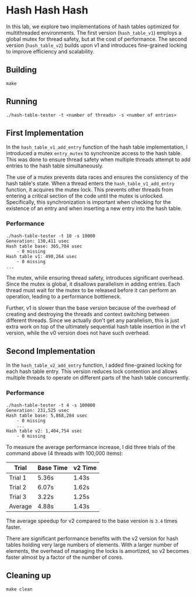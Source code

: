 # Hash Hash Hash

In this lab, we explore two implementations of hash tables optimized for multithreaded environments. The first version (`hash_table_v1`) employs a global mutex for thread safety, but at the cost of performance. The second version (`hash_table_v2`) builds upon v1 and introduces fine-grained locking to improve efficiency and scalability.

## Building

```shell
make
```

## Running

```shell
./hash-table-tester -t <number of threads> -s <number of entries>
```

## First Implementation

In the `hash_table_v1_add_entry` function of the hash table implementation, I introduced a mutex `entry_mutex` to synchronize access to the hash table. This was done to ensure thread safety when multiple threads attempt to add entries to the hash table simultaneously.

The use of a mutex prevents data races and ensures the consistency of the hash table's state. When a thread enters the `hash_table_v1_add_entry` function, it acquires the mutex lock. This prevents other threads from entering a critical section of the code until the mutex is unlocked. Specifically, this synchronization is important when checking for the existence of an entry and when inserting a new entry into the hash table.

### Performance

```shell
./hash-table-tester -t 10 -s 10000
Generation: 130,411 usec
Hash table base: 365,704 usec
    - 0 missing
Hash table v1: 490,264 usec
    - 0 missing
...
```

The mutex, while ensuring thread safety, introduces significant overhead. Since the mutex is global, it disallows parallelism in adding entries. Each thread must wait for the mutex to be released before it can perform an operation, leading to a performance bottleneck.

Further, v1 is slower than the base version because of the overhead of creating and destroying the threads and context switching between different threads. Since we actually don't get any parallelism, this is just extra work on top of the ultimately sequential hash table insertion in the v1 version, while the v0 version does not have such overhead.

## Second Implementation

In the `hash_table_v2_add_entry` function, I added fine-grained locking for each hash table entry. This version reduces lock contention and allows multiple threads to operate on different parts of the hash table concurrently.

### Performance

```shell
./hash-table-tester -t 4 -s 100000
Generation: 231,525 usec
Hash table base: 5,868,284 usec
    - 0 missing
    ...
Hash table v2: 1,404,754 usec
    - 0 missing
```

To measure the average performance increase, I did three trials of the command above (4 threads with 100,000 items):

| Trial   | Base Time | v2 Time |
| ------- | --------- | ------- |
| Trial 1 | 5.36s     | 1.43s   |
| Trial 2 | 6.07s     | 1.62s   |
| Trial 3 | 3.22s     | 1.25s   |
| Average | 4.88s     | 1.43s   |

The average speedup for v2 compared to the base version is `3.4` times faster.

There are significant performance benefits with the v2 version for hash tables holding very large numbers of elements. With a larger number of elements, the overhead of managing the locks is amortized, so v2 becomes faster almost by a factor of the number of cores.

## Cleaning up

```shell
make clean
```
